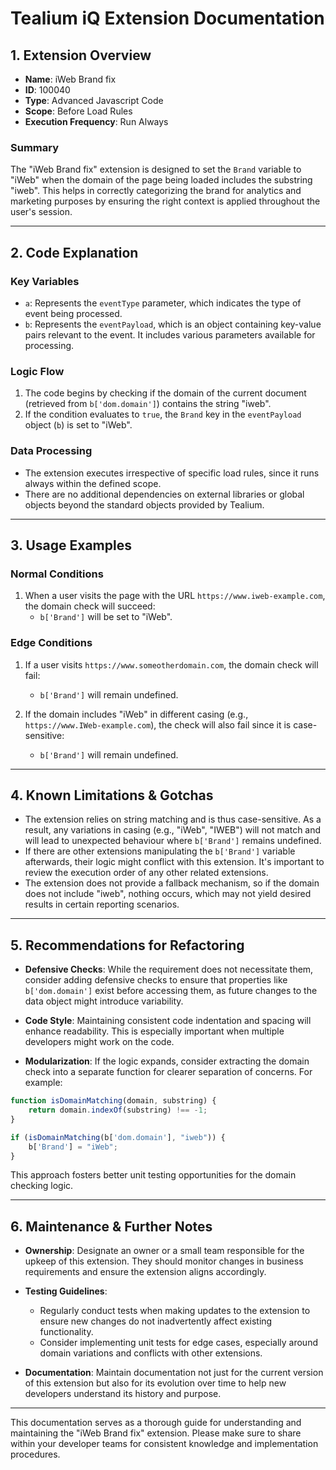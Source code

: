 # Tealium iQ Extension Documentation

## 1. Extension Overview

- **Name**: iWeb Brand fix
- **ID**: 100040
- **Type**: Advanced Javascript Code
- **Scope**: Before Load Rules
- **Execution Frequency**: Run Always

### Summary
The "iWeb Brand fix" extension is designed to set the `Brand` variable to "iWeb" when the domain of the page being loaded includes the substring "iweb". This helps in correctly categorizing the brand for analytics and marketing purposes by ensuring the right context is applied throughout the user's session.

---

## 2. Code Explanation

### Key Variables
- `a`: Represents the `eventType` parameter, which indicates the type of event being processed.
- `b`: Represents the `eventPayload`, which is an object containing key-value pairs relevant to the event. It includes various parameters available for processing.

### Logic Flow
1. The code begins by checking if the domain of the current document (retrieved from `b['dom.domain']`) contains the string "iweb".
2. If the condition evaluates to `true`, the `Brand` key in the `eventPayload` object (`b`) is set to "iWeb".

### Data Processing
- The extension executes irrespective of specific load rules, since it runs always within the defined scope.
- There are no additional dependencies on external libraries or global objects beyond the standard objects provided by Tealium.

---

## 3. Usage Examples

### Normal Conditions
1. When a user visits the page with the URL `https://www.iweb-example.com`, the domain check will succeed:
   - `b['Brand']` will be set to "iWeb".

### Edge Conditions
1. If a user visits `https://www.someotherdomain.com`, the domain check will fail:
   - `b['Brand']` will remain undefined.

2. If the domain includes "iWeb" in different casing (e.g., `https://www.IWeb-example.com`), the check will also fail since it is case-sensitive:
   - `b['Brand']` will remain undefined.

---

## 4. Known Limitations & Gotchas

- The extension relies on string matching and is thus case-sensitive. As a result, any variations in casing (e.g., "iWeb", "IWEB") will not match and will lead to unexpected behaviour where `b['Brand']` remains undefined.
- If there are other extensions manipulating the `b['Brand']` variable afterwards, their logic might conflict with this extension. It's important to review the execution order of any other related extensions.
- The extension does not provide a fallback mechanism, so if the domain does not include "iweb", nothing occurs, which may not yield desired results in certain reporting scenarios.

---

## 5. Recommendations for Refactoring

- **Defensive Checks**: While the requirement does not necessitate them, consider adding defensive checks to ensure that properties like `b['dom.domain']` exist before accessing them, as future changes to the data object might introduce variability.
  
- **Code Style**: Maintaining consistent code indentation and spacing will enhance readability. This is especially important when multiple developers might work on the code.

- **Modularization**: If the logic expands, consider extracting the domain check into a separate function for clearer separation of concerns. For example:

```javascript
function isDomainMatching(domain, substring) {
    return domain.indexOf(substring) !== -1;
}

if (isDomainMatching(b['dom.domain'], "iweb")) {
    b['Brand'] = "iWeb";
}
```

This approach fosters better unit testing opportunities for the domain checking logic.

---

## 6. Maintenance & Further Notes

- **Ownership**: Designate an owner or a small team responsible for the upkeep of this extension. They should monitor changes in business requirements and ensure the extension aligns accordingly.

- **Testing Guidelines**: 
  - Regularly conduct tests when making updates to the extension to ensure new changes do not inadvertently affect existing functionality.
  - Consider implementing unit tests for edge cases, especially around domain variations and conflicts with other extensions.

- **Documentation**: Maintain documentation not just for the current version of this extension but also for its evolution over time to help new developers understand its history and purpose.

---

This documentation serves as a thorough guide for understanding and maintaining the "iWeb Brand fix" extension. Please make sure to share within your developer teams for consistent knowledge and implementation procedures.